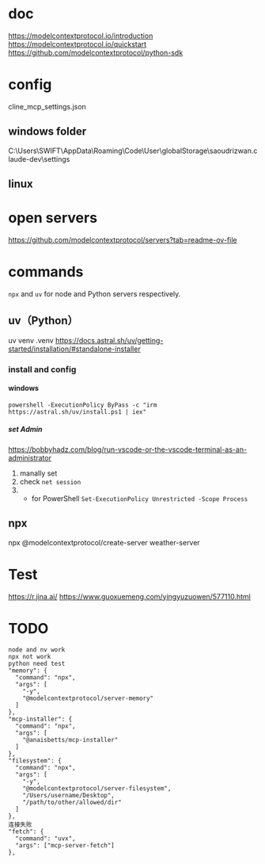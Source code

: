 # doc
https://modelcontextprotocol.io/introduction
https://modelcontextprotocol.io/quickstart
https://github.com/modelcontextprotocol/python-sdk

# config
cline_mcp_settings.json
## windows folder
C:\Users\SWIFT\AppData\Roaming\Code\User\globalStorage\saoudrizwan.claude-dev\settings
## linux

# open servers
https://github.com/modelcontextprotocol/servers?tab=readme-ov-file

# commands
`npx` and `uv` for node and Python servers respectively.
## uv（Python）
uv venv .venv
https://docs.astral.sh/uv/getting-started/installation/#standalone-installer
### install and config
#### windows
`powershell -ExecutionPolicy ByPass -c "irm https://astral.sh/uv/install.ps1 | iex"`
##### set Admin
https://bobbyhadz.com/blog/run-vscode-or-the-vscode-terminal-as-an-administrator
1. manally set
2. check
`net session`
3. * for PowerShell
`Set-ExecutionPolicy Unrestricted -Scope Process`

## npx
npx @modelcontextprotocol/create-server weather-server

# Test
https://r.jina.ai/
https://www.guoxuemeng.com/yingyuzuowen/577110.html

# TODO
    node and nv work
    npx not work
    python need test
    "memory": {
      "command": "npx",
      "args": [
        "-y",
        "@modelcontextprotocol/server-memory"
      ]
    },
    "mcp-installer": {
      "command": "npx",
      "args": [
        "@anaisbetts/mcp-installer"
      ]
    },
    "filesystem": {
      "command": "npx",
      "args": [
        "-y",
        "@modelcontextprotocol/server-filesystem",
        "/Users/username/Desktop",
        "/path/to/other/allowed/dir"
      ]
    },
    连接失败
    "fetch": {
      "command": "uvx",
      "args": ["mcp-server-fetch"]
    },
